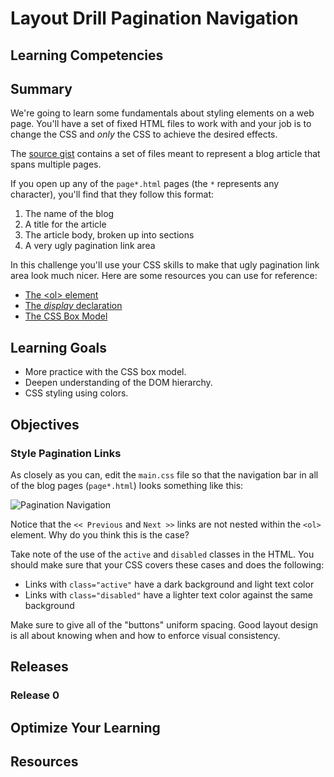 # Layout Drill Pagination Navigation

## Learning Competencies

## Summary

We're going to learn some fundamentals about styling elements on a web page.  You'll have a set of fixed HTML files to work with and your job is to change the CSS and *only* the CSS to achieve the desired effects.

The [source gist](https://gist.github.com/dbc-challenges/dbfab8097733d67b8e5b) contains a set of files meant to represent a blog article that spans multiple pages.

If you open up any of the `page*.html` pages (the `*` represents any character), you'll find that they follow this format:

1. The name of the blog
2. A title for the article
3. The article body, broken up into sections
4. A very ugly pagination link area

In this challenge you'll use your CSS skills to make that ugly pagination link area look much nicer.  Here are some resources you can use for reference:

- [The &lt;ol&gt; element](https://developer.mozilla.org/en-US/docs/HTML/Element/ol)
- [The *display* declaration](http://www.quirksmode.org/css/display.html)
- [The CSS Box Model](http://css-tricks.com/the-css-box-model/)

## Learning Goals

- More practice with the CSS box model.
- Deepen understanding of the DOM hierarchy.
- CSS styling using colors.

## Objectives

### Style Pagination Links

As closely as you can, edit the `main.css` file so that the navigation bar in all of the blog pages (`page*.html`) looks something like this:

![Pagination Navigation](http://f.cl.ly/items/1k3j430y1U032m0v2I1z/pagination_navigation.png)

Notice that the `<< Previous` and `Next >>` links are not nested within the `<ol>` element.  Why do you think this is the case?

Take note of the use of the `active` and `disabled` classes in the HTML.  You should make sure that your CSS covers these cases and does the following:

- Links with `class="active"` have a dark background and light text color
- Links with `class="disabled"` have a lighter text color against the same background

Make sure to give all of the "buttons" uniform spacing.  Good layout design is all about knowing when and how to enforce visual consistency.

## Releases
### Release 0

## Optimize Your Learning

## Resources
